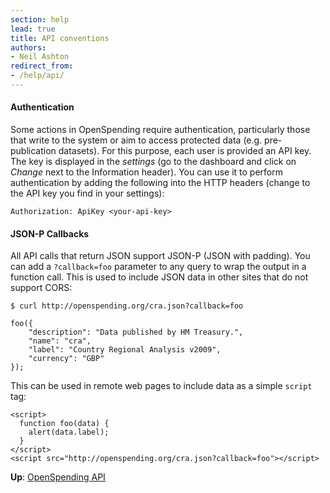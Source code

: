 ```yaml
---
section: help
lead: true
title: API conventions
authors:
- Neil Ashton
redirect_from:
- /help/api/
---
```

#### Authentication

Some actions in OpenSpending require authentication, particularly those that write to the system or aim to access protected data (e.g. pre-publication datasets). For this purpose, each user is provided an API key. The key is displayed in the *settings* (go to the dashboard and click on *Change* next to the Information header). You can use it to perform authentication by adding the following into the HTTP headers (change <your-api-key> to the API key you find in your settings):

    Authorization: ApiKey <your-api-key>

#### JSON-P Callbacks

All API calls that return JSON support JSON-P (JSON with padding). You can
add a ``?callback=foo`` parameter to any query to wrap the output in a
function call. This is used to include JSON data in other sites that do not
support CORS:

    $ curl http://openspending.org/cra.json?callback=foo

    foo({
        "description": "Data published by HM Treasury.",
        "name": "cra",
        "label": "Country Regional Analysis v2009",
        "currency": "GBP"
    });

This can be used in remote web pages to include data as a simple ``script``
tag:

    <script>
      function foo(data) {
        alert(data.label);
      }
    </script>
    <script src="http://openspending.org/cra.json?callback=foo"></script>

<!--
#### Cross Origin Resource Sharing

The API does not yet support [CORS](http://code.google.com/p/html5security/wiki/CrossOriginRequestSecurity), but support will be added in the near future.
-->

**Up**: [OpenSpending API](../)
